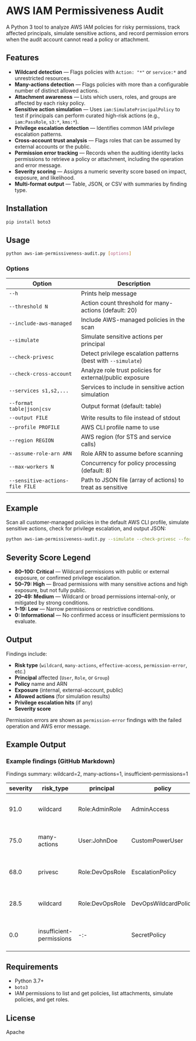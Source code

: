 # AWS IAM Permissiveness Audit

A Python 3 tool to analyze AWS IAM policies for risky permissions, track affected principals, simulate sensitive actions, and record permission errors when the audit account cannot read a policy or attachment.

## Features

* **Wildcard detection** — Flags policies with `Action: "*"` or `service:*` and unrestricted resources.
* **Many-actions detection** — Flags policies with more than a configurable number of distinct allowed actions.
* **Attachment awareness** — Lists which users, roles, and groups are affected by each risky policy.
* **Sensitive action simulation** — Uses `iam:SimulatePrincipalPolicy` to test if principals can perform curated high-risk actions (e.g., `iam:PassRole`, `s3:*`, `kms:*`).
* **Privilege escalation detection** — Identifies common IAM privilege escalation patterns.
* **Cross-account trust analysis** — Flags roles that can be assumed by external accounts or the public.
* **Permission error tracking** — Records when the auditing identity lacks permissions to retrieve a policy or attachment, including the operation and error message.
* **Severity scoring** — Assigns a numeric severity score based on impact, exposure, and likelihood.
* **Multi-format output** — Table, JSON, or CSV with summaries by finding type.

## Installation

```bash
pip install boto3
```

## Usage

```bash
python aws-iam-permissiveness-audit.py [options]
```

### Options

| Option                      | Description                                                   |
| --------------------------- | ------------------------------------------------------------- |
| `--h`                       | Prints help message                                           |
| `--threshold N`             | Action count threshold for many-actions (default: 20)         |
| `--include-aws-managed`     | Include AWS-managed policies in the scan                      |
| `--simulate`                | Simulate sensitive actions per principal                      |
| `--check-privesc`           | Detect privilege escalation patterns (best with `--simulate`) |
| `--check-cross-account`     | Analyze role trust policies for external/public exposure      |
| `--services s1,s2,...`      | Services to include in sensitive action simulation            |
| `--format table\|json\|csv` | Output format (default: table)                                |
| `--output FILE`             | Write results to file instead of stdout                       |
| `--profile PROFILE`         | AWS CLI profile name to use                                   |
| `--region REGION`           | AWS region (for STS and service calls)                        |
| `--assume-role-arn ARN`     | Role ARN to assume before scanning                            |
| `--max-workers N`           | Concurrency for policy processing (default: 8)                |
|  `--sensitive-actions-file FILE` | Path to JSON file (array of actions) to treat as sensitive |

## Example

Scan all customer-managed policies in the default AWS CLI profile, simulate sensitive actions, check for privilege escalation, and output JSON:

```bash
python aws-iam-permissiveness-audit.py --simulate --check-privesc --format json --output findings.json
```

## Severity Score Legend

* **80–100: Critical** — Wildcard permissions with public or external exposure, or confirmed privilege escalation.
* **50–79: High** — Broad permissions with many sensitive actions and high exposure, but not fully public.
* **20–49: Medium** — Wildcard or broad permissions internal-only, or mitigated by strong conditions.
* **1–19: Low** — Narrow permissions or restrictive conditions.
* **0: Informational** — No confirmed access or insufficient permissions to evaluate.

## Output

Findings include:

* **Risk type** (`wildcard`, `many-actions`, `effective-access`, `permission-error`, etc.)
* **Principal** affected (`User`, `Role`, or `Group`)
* **Policy** name and ARN
* **Exposure** (internal, external-account, public)
* **Allowed actions** (for simulation results)
* **Privilege escalation hits** (if any)
* **Severity score**

Permission errors are shown as `permission-error` findings with the failed operation and AWS error message.

## Example Output

### Example findings (GitHub Markdown)

Findings summary: wildcard=2, many-actions=1, insufficient-permissions=1

| severity | risk_type                | principal       | policy               | attachment | exposure         | actions | privesc | detail                                         |
|----------|--------------------------|-----------------|----------------------|------------|------------------|---------|---------|------------------------------------------------|
| 91.0     | wildcard                 | Role:AdminRole  | AdminAccess          | managed    | public           | 999     |         | Effect:Allow with Action:* and Resource:*     |
| 75.0     | many-actions             | User:JohnDoe    | CustomPowerUser      | managed    | external-account | 240     |         | Effect:Allow with many distinct actions       |
| 68.0     | privesc                  | Role:DevOpsRole   | EscalationPolicy     | managed    | external-account | 15      | PassRole, CreatePolicyVersion             | Policy allows IAM role creation and policy edits |
| 28.5     | wildcard                 | Role:DevOpsRole | DevOpsWildcardPolicy | managed    | internal         | 999     |         | Effect:Allow with Action:* and Resource:*     |
| 0.0      | insufficient-permissions | -:-             | SecretPolicy         | managed    | internal         | 0       |         | iam:GetPolicy failed: AccessDenied: Not allowed |

## Requirements

* Python 3.7+
* `boto3`
* IAM permissions to list and get policies, list attachments, simulate policies, and get roles.

## License

Apache 

